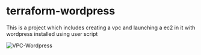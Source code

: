 # terraform-wordpress
This is a project which includes creating a vpc and launching a ec2 in it with wordpress installed using user script


![VPC-Wordpress](https://github.com/user-attachments/assets/c4cb28d1-5d84-4bdc-b39a-5476bce55be7)
